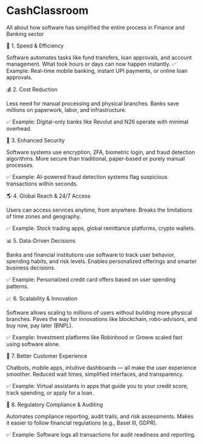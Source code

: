 # CashClassroom
All about how software has simplified the entire process in Finance and Banking sector

🚀 1. Speed & Efficiency

Software automates tasks like fund transfers, loan approvals, and account management.
What took hours or days can now happen instantly.
✅ Example: Real-time mobile banking, instant UPI payments, or online loan approvals.

💰 2. Cost Reduction

Less need for manual processing and physical branches.
Banks save millions on paperwork, labor, and infrastructure.

✅ Example: Digital-only banks like Revolut and N26 operate with minimal overhead.

🔐 3. Enhanced Security

Software systems use encryption, 2FA, biometric login, and fraud detection algorithms.
More secure than traditional, paper-based or purely manual processes.

✅ Example: AI-powered fraud detection systems flag suspicious transactions within seconds.

🌎 4. Global Reach & 24/7 Access

Users can access services anytime, from anywhere.
Breaks the limitations of time zones and geography.

✅ Example: Stock trading apps, global remittance platforms, crypto wallets.

📊 5. Data-Driven Decisions

Banks and financial institutions use software to track user behavior, spending habits, and risk levels.
Enables personalized offerings and smarter business decisions.

✅ Example: Personalized credit card offers based on user spending patterns.

📈 6. Scalability & Innovation

Software allows scaling to millions of users without building more physical branches.
Paves the way for innovations like blockchain, robo-advisors, and buy now, pay later (BNPL).

✅ Example: Investment platforms like Robinhood or Groww scaled fast using software alone.

🤝 7. Better Customer Experience

Chatbots, mobile apps, intuitive dashboards — all make the user experience smoother.
Reduced wait times, simplified interfaces, and transparency.

✅ Example: Virtual assistants in apps that guide you to your credit score, track spending, or apply for a loan.

💼 8. Regulatory Compliance & Auditing

Automates compliance reporting, audit trails, and risk assessments.
Makes it easier to follow financial regulations (e.g., Basel III, GDPR).

✅ Example: Software logs all transactions for audit readiness and reporting.

